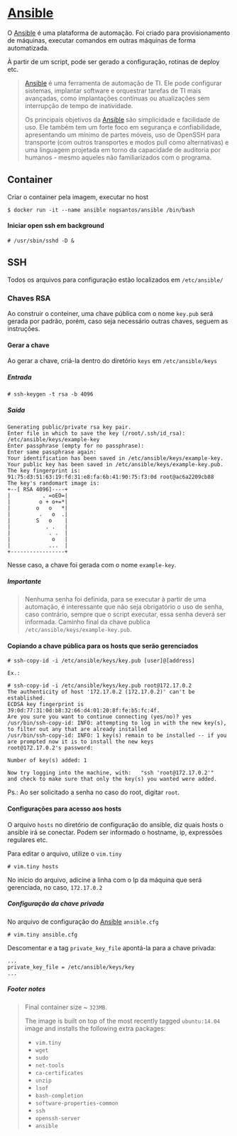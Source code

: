 # [Ansible][ansible]

O [Ansible][ansible] é uma plataforma de automação. Foi criado para provisionamento de máquinas, executar comandos em outras máquinas de forma automatizada.

À partir de um script, pode ser gerado a configuração, rotinas de deploy etc.

> [Ansible][ansible] é uma ferramenta de automação de TI. Ele pode configurar sistemas, implantar software e orquestrar tarefas de TI mais avançadas, como implantações contínuas ou atualizações sem interrupção de tempo de inatividade.
>
> Os principais objetivos da [Ansible][ansible] são simplicidade e facilidade de uso. Ele também tem um forte foco em segurança e confiabilidade, apresentando um mínimo de partes móveis, uso de OpenSSH para transporte (com outros transportes e modos pull como alternativas) e uma linguagem projetada em torno da capacidade de auditoria por humanos - mesmo aqueles não familiarizados com o programa.

## Container

Criar o container pela imagem, executar no host

```shell
$ docker run -it --name ansible nogsantos/ansible /bin/bash
```

#### Iniciar open ssh em background

```shell
# /usr/sbin/sshd -D &
```

## SSH

Todos os arquivos para configuração estão localizados em `/etc/ansible/`

### Chaves RSA

Ao construir o conteiner, uma chave pública com o nome `key.pub` será gerada por padrão, porém, caso seja necessário outras chaves, seguem as instruções.

#### Gerar a chave

Ao gerar a chave, criá-la dentro do diretório `keys` em `/etc/ansible/keys`

##### Entrada
```shell
# ssh-keygen -t rsa -b 4096
```
##### Saída
```shell
Generating public/private rsa key pair.
Enter file in which to save the key (/root/.ssh/id_rsa): /etc/ansible/keys/example-key
Enter passphrase (empty for no passphrase):
Enter same passphrase again:
Your identification has been saved in /etc/ansible/keys/example-key.
Your public key has been saved in /etc/ansible/keys/example-key.pub.
The key fingerprint is:
91:75:d3:51:63:19:fd:31:e8:fa:6b:41:90:75:f3:0d root@ac6a2209cb88
The key's randomart image is:
+--[ RSA 4096]----+
|          . =oEO=|
|         o + o+=*|
|        o   o   *|
|         .   o  .|
|        S   o    |
|           . .   |
|            . .  |
|             o   |
|            ...  |
+-----------------+
```

Nesse caso, a chave foi gerada com o nome `example-key`.

##### Importante

> Nenhuma senha foi definida, para se executar à partir de uma automação, é interessante que não seja obrigatório o uso de senha, caso contrário, sempre que o script executar, essa senha deverá ser informada.
> Caminho final da chave publica `/etc/ansible/keys/example-key.pub`.

#### Copiando a chave pública para os hosts que serão gerenciados

```shell
# ssh-copy-id -i /etc/ansible/keys/key.pub [user]@[address]

Ex.:

# ssh-copy-id -i /etc/ansible/keys/key.pub root@172.17.0.2
The authenticity of host '172.17.0.2 (172.17.0.2)' can't be established.
ECDSA key fingerprint is 39:0d:77:31:0d:b8:32:66:d4:01:20:8f:fe:b5:fc:4f.
Are you sure you want to continue connecting (yes/no)? yes
/usr/bin/ssh-copy-id: INFO: attempting to log in with the new key(s), to filter out any that are already installed
/usr/bin/ssh-copy-id: INFO: 1 key(s) remain to be installed -- if you are prompted now it is to install the new keys
root@172.17.0.2's password:

Number of key(s) added: 1

Now try logging into the machine, with:   "ssh 'root@172.17.0.2'"
and check to make sure that only the key(s) you wanted were added.
```

Ps.: Ao ser solicitado a senha no caso do root, digitar `root`.

#### Configurações para acesso aos hosts

O arquivo `hosts` no diretório de configuração do ansible, diz quais hosts o ansible irá se conectar. Podem ser informado o hostname, ip, expressões regulares etc.

Para editar o arquivo, utilize o `vim.tiny`

```ssh
# vim.tiny hosts
```
No início do arquivo, adicine a linha com o Ip da máquina que será gerenciada, no caso, `172.17.0.2`

##### Configuração da chave privada

No arquivo de configuração do [Ansible][ansible] `ansible.cfg`

```ssh
# vim.tiny ansible.cfg
```

Descomentar e a tag `private_key_file` apontá-la para a chave privada:

```
...
private_key_file = /etc/ansible/keys/key
...
```


##### Footer notes

>
> Final container size ~ `323MB`.
>
> The image is built on top of the most recently tagged `ubuntu:14.04` image and installs the following extra packages:
> - `vim.tiny`
> - `wget`
> - `sudo`
> - `net-tools`
> - `ca-certificates`
> - `unzip`
> - `lsof`
> - `bash-completion`
> - `software-properties-common`
> - `ssh`
> - `openssh-server`
> - `ansible`

[ansible]:https://docs.ansible.com/ansible/latest/index.html "Ansible"
